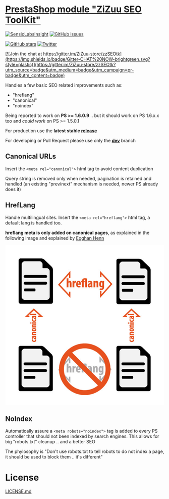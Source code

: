 # [PrestaShop module "ZiZuu SEO ToolKit"](https://github.com/ZiZuu-store/zzSEOtk)

[![SensioLabsInsight](https://insight.sensiolabs.com/projects/30806e55-0fe6-4323-ade1-fba266db8b4e/mini.png)](https://insight.sensiolabs.com/projects/30806e55-0fe6-4323-ade1-fba266db8b4e)
[![GitHub issues](https://img.shields.io/github/issues/ZiZuu-store/zzSEOtk.svg?style=plastic)](https://github.com/ZiZuu-store/zzSEOtk/issues)

[![GitHub stars](https://img.shields.io/github/stars/ZiZuu-store/zzSEOtk.svg?style=social)](https://github.com/ZiZuu-store/zzSEOtk/stargazers)
[![Twitter](https://img.shields.io/twitter/url/https/github.com/ZiZuu-store/zzSEOtk.svg?style=social)](https://twitter.com/intent/tweet?text=Fantastic%20@PrestaShop%20module%20by%20@ZiZuu_Store:%20%22ZiZuu%20SEO%20ToolKit%22&url=https%3A%2F%2Fgithub.com%2FZiZuu-store%2FzzSEOtk)

[![Join the chat at https://gitter.im/ZiZuu-store/zzSEOtk](https://img.shields.io/badge/Gitter-CHAT%20NOW-brightgreen.svg?style=plastic)](https://gitter.im/ZiZuu-store/zzSEOtk?utm_source=badge&utm_medium=badge&utm_campaign=pr-badge&utm_content=badge)


Handles a few basic SEO related improvements such as:
* "hreflang"
* "canonical"
* "noindex"

Being reported to work on **PS >= 1.6.0.9** .. but it should work on PS 1.6.x.x too and *could work* on PS >= 1.5.0.1

For production use the **latest stable [release](https://github.com/ZiZuu-store/zzSEOtk/releases/)**

For developing or Pull Request please use only the **[dev](https://github.com/ZiZuu-store/zzSEOtk/tree/dev)** branch


## Canonical URLs

Insert the `<meta rel="canonical">` html tag to avoid content duplication

Query string is removed only when needed, pagination is retained and handled (an existing "prev/next" mechanism is needed, newer PS already does it)

## HrefLang

Handle multilingual sites.
Insert the `<meta rel="hreflang">` html tag, a default lang is handled too.

**hreflang meta is only added on canonical pages**, as explained in the following image and explained by [Eoghan Henn](http://www.rebelytics.com/hreflang-canonical/)

<img src="./hreflang-canonical-image.jpg">

## NoIndex

Automatically assure a `<meta robots="noindex">` tag is added to every PS controller that should not been indexed by search engines.
This allows for big "robots.txt" cleanup .. and a better SEO 

The phylosophy is "Don't use robots.txt to tell robots to do not index a page, it should be used to block them .. it's different"

# License

[LICENSE.md](LICENSE.md)
